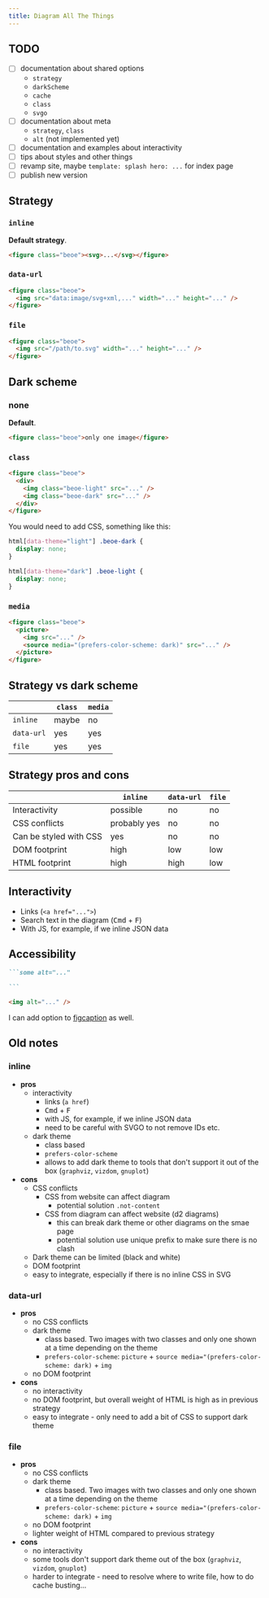 ```yaml
---
title: Diagram All The Things
---
```


## TODO

- [ ] documentation about shared options
  - `strategy`
  - `darkScheme`
  - `cache`
  - `class`
  - `svgo`
- [ ] documentation about meta
  - `strategy`, `class`
  - `alt` (not implemented yet)
- [ ] documentation and examples about interactivity
- [ ] tips about styles and other things
- [ ] revamp site, maybe `template: splash hero: ...` for index page
- [ ] publish new version

## Strategy

### `inline`

**Default strategy**.

```html
<figure class="beoe"><svg>...</svg></figure>
```

### `data-url`

```html
<figure class="beoe">
  <img src="data:image/svg+xml,..." width="..." height="..." />
</figure>
```

### `file`

```html
<figure class="beoe">
  <img src="/path/to.svg" width="..." height="..." />
</figure>
```

## Dark scheme

### none

**Default**.

```html
<figure class="beoe">only one image</figure>
```

### `class`

```html
<figure class="beoe">
  <div>
    <img class="beoe-light" src="..." />
    <img class="beoe-dark" src="..." />
  </div>
</figure>
```

You would need to add CSS, something like this:

```CSS
html[data-theme="light"] .beoe-dark {
  display: none;
}

html[data-theme="dark"] .beoe-light {
  display: none;
}
```

### `media`

```html
<figure class="beoe">
  <picture>
    <img src="..." />
    <source media="(prefers-color-scheme: dark)" src="..." />
  </picture>
</figure>
```

## Strategy vs dark scheme

|            | `class` | `media` |
| ---------- | ------- | ------- |
| `inline`   | maybe   | no      |
| `data-url` | yes     | yes     |
| `file`     | yes     | yes     |

## Strategy pros and cons

|                        | `inline`     | `data-url` | `file` |
| ---------------------- | ------------ | ---------- | ------ |
| Interactivity          | possible     | no         | no     |
| CSS conflicts          | probably yes | no         | no     |
| Can be styled with CSS | yes          | no         | no     |
| DOM footprint          | high         | low        | low    |
| HTML footprint         | high         | high       | low    |

## Interactivity

- Links (`<a href="...">`)
- Search text in the diagram (<Kbd>Cmd</kbd> + <Kbd>F</kbd>)
- With JS, for example, if we inline JSON data

## Accessibility

````md
```some alt="..."

```
````

```html
<img alt="..." />
```

I can add option to [figcaption](https://developer.mozilla.org/en-US/docs/Web/HTML/Element/figcaption) as well.

## Old notes

### inline

- **pros**
  - interactivity
    - links (`a href`)
    - <Kbd>Cmd</kbd> + <Kbd>F</kbd>
    - with JS, for example, if we inline JSON data
    - need to be careful with SVGO to not remove IDs etc.
  - dark theme
    - class based
    - `prefers-color-scheme`
    - allows to add dark theme to tools that don't support it out of the box (`graphviz`, `vizdom`, `gnuplot`)
- **cons**
  - CSS conflicts
    - CSS from website can affect diagram
      - potential solution `.not-content`
    - CSS from diagram can affect website (d2 diagrams)
      - this can break dark theme or other diagrams on the smae page
      - potential solution use unique prefix to make sure there is no clash
  - Dark theme can be limited (black and white)
  - DOM footprint
  - easy to integrate, especially if there is no inline CSS in SVG

### data-url

- **pros**
  - no CSS conflicts
  - dark theme
    - class based. Two images with two classes and only one shown at a time depending on the theme
    - `prefers-color-scheme`: `picture` + `source media="(prefers-color-scheme: dark)` + `img`
  - no DOM footprint
- **cons**
  - no interactivity
  - no DOM footprint, but overall weight of HTML is high as in previous strategy
  - easy to integrate - only need to add a bit of CSS to support dark theme

### file

- **pros**
  - no CSS conflicts
  - dark theme
    - class based. Two images with two classes and only one shown at a time depending on the theme
    - `prefers-color-scheme`: `picture` + `source media="(prefers-color-scheme: dark)` + `img`
  - no DOM footprint
  - lighter weight of HTML compared to previous strategy
- **cons**
  - no interactivity
  - some tools don't support dark theme out of the box (`graphviz`, `vizdom`, `gnuplot`)
  - harder to integrate - need to resolve where to write file, how to do cache busting...
